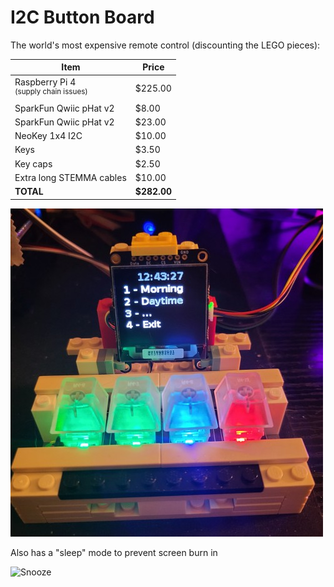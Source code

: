 # I2C Button Board

The world's most expensive remote control (discounting the LEGO pieces):

| Item                                                | Price       |
|-----------------------------------------------------|-------------|
| Raspberry Pi 4<br/><sup>(supply chain issues)</sup> | $225.00     |
| SparkFun Qwiic pHat v2                              | $8.00       |
| SparkFun Qwiic pHat v2                              | $23.00      |
| NeoKey 1x4 I2C                                      | $10.00      |
| Keys                                                | $3.50       |
| Key caps                                            | $2.50       |
| Extra long STEMMA cables                            | $10.00      |
| **TOTAL**                                           | **$282.00** |

![Holy cow!](most-expensive.jpg)

Also has a "sleep" mode to prevent screen burn in

![Snooze](sleeping.jpg)
